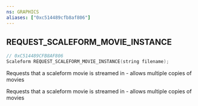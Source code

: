 ```yaml
---
ns: GRAPHICS
aliases: ["0xc514489cfb8af806"]
---
```

## REQUEST_SCALEFORM_MOVIE_INSTANCE

```c
// 0xC514489CFB8AF806
Scaleform REQUEST_SCALEFORM_MOVIE_INSTANCE(string filename);
```

Requests that a scaleform movie is streamed in - allows multiple copies of movies

Requests that a scaleform movie is streamed in - allows multiple copies of movies

